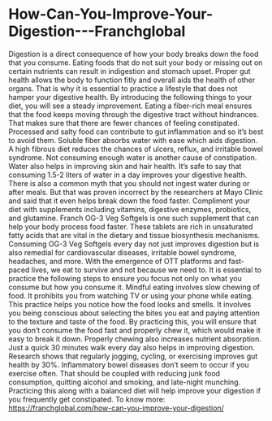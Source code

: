 # How-Can-You-Improve-Your-Digestion---Franchglobal
Digestion is a direct consequence of how your body breaks down the food that you consume. Eating foods that do not suit your body or missing out on certain nutrients can result in indigestion and stomach upset. Proper gut health allows the body to function fitly and overall aids the health of other organs. That is why it is essential to practice a lifestyle that does not hamper your digestive health. By introducing the following things to your diet, you will see a steady improvement. Eating a fiber-rich meal ensures that the food keeps moving through the digestive tract without hindrances. That makes sure that there are fewer chances of feeling constipated. Processed and salty food can contribute to gut inflammation and so it’s best to avoid them. Soluble fiber absorbs water with ease which aids digestion. A high fibrous diet reduces the chances of ulcers, reflux, and irritable bowel syndrome. Not consuming enough water is another cause of constipation. Water also helps in improving skin and hair health. It’s safe to say that consuming 1.5-2 liters of water in a day improves your digestive health. There is also a common myth that you should not ingest water during or after meals. But that was proven incorrect by the researchers at Mayo Clinic and said that it even helps break down the food faster. Compliment your diet with supplements including vitamins, digestive enzymes, probiotics, and glutamine. Franch OG-3 Veg Softgels is one such supplement that can help your body process food faster. These tablets are rich in unsaturated fatty acids that are vital in the dietary and tissue biosynthesis mechanisms. Consuming OG-3 Veg Softgels every day not just improves digestion but is also remedial for cardiovascular diseases, irritable bowel syndrome, headaches, and more. With the emergence of OTT platforms and fast-paced lives, we eat to survive and not because we need to. It is essential to practice the following steps to ensure you focus not only on what you consume but how you consume it. Mindful eating involves slow chewing of food. It prohibits you from watching TV or using your phone while eating. This practice helps you notice how the food looks and smells. It involves you being conscious about selecting the bites you eat and paying attention to the texture and taste of the food. By practicing this, you will ensure that you don’t consume the food fast and properly chew it, which would make it easy to break it down. Properly chewing also increases nutrient absorption. Just a quick 30 minutes walk every day also helps in improving digestion. Research shows that regularly jogging, cycling, or exercising improves gut health by 30%. Inflammatory bowel diseases don’t seem to occur if you exercise often. That should be coupled with reducing junk food consumption, quitting alcohol and smoking, and late-night munching. Practicing this along with a balanced diet will help improve your digestion if you frequently get constipated. To know more: https://franchglobal.com/how-can-you-improve-your-digestion/
